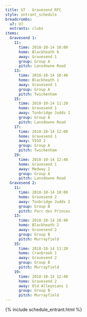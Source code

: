 ```yaml
---
title: U7 - Gravesend RFC
style: entrant_schedule
breadcrumbs:
  u7: U7
  entrants: clubs
items:
  Gravesend 1:
    11:
      time: 2018-10-14 10:00
      home: Blackheath 6
      away: Gravesend 1
      group: Group A
      pitch: Lansdowne Road
    13:
      time: 2018-10-14 10:40
      home: Blackheath 1
      away: Gravesend 1
      group: Group A
      pitch: Twickenham
    15:
      time: 2018-10-14 11:20
      home: Gravesend 1
      away: Tonbridge Judds 1
      group: Group A
      pitch: Lansdowne Road
    17:
      time: 2018-10-14 12:00
      home: Gravesend 1
      away: VIGO 2
      group: Group A
      pitch: Twickenham
    19:
      time: 2018-10-14 12:40
      home: Gravesend 1
      away: Medway 2
      group: Group A
      pitch: Lansdowne Road
  Gravesend 2:
    11:
      time: 2018-10-14 10:00
      home: Gravesend 2
      away: Tonbridge Judds 2
      group: Group B
      pitch: Parc des Princes
    13:
      time: 2018-10-14 10:40
      home: Blackheath 2
      away: Gravesend 2
      group: Group B
      pitch: Murrayfield
    15:
      time: 2018-10-14 11:20
      home: Cranbrook 1
      away: Gravesend 2
      group: Group B
      pitch: Murrayfield
    19:
      time: 2018-10-14 12:40
      home: Gravesend 2
      away: Old Alleynians 1
      group: Group B
      pitch: Murrayfield
---
```


{% include schedule_entrant.html %}
